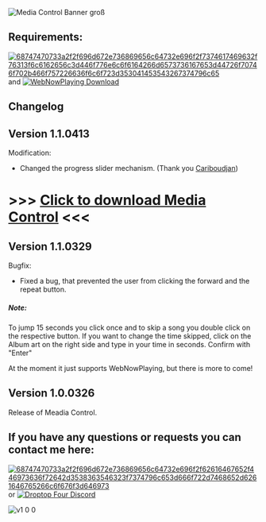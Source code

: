 
![Media Control Banner groß](https://user-images.githubusercontent.com/87992378/160241776-aef02e6e-fbcc-4bf7-b022-be3d41306102.png)



## Requirements: 

[![68747470733a2f2f696d672e736869656c64732e696f2f7374617469632f76313f6c6162656c3d446f776e6c6f6164266d6573736167653d44726f70746f702b466f757226636f6c6f723d353041453543267374796c65](https://user-images.githubusercontent.com/87992378/154039463-3752ebd5-eb5f-45f3-bc02-29e2e62b08a1.svg)](https://github.com/Droptop-Four/Update/releases/tag/Update)      and    [
![WebNowPlaying Download](https://user-images.githubusercontent.com/87992378/160242356-33e281fe-ac25-45c5-a45b-d090cb5714cd.png)
](https://github.com/tjhrulz/WebNowPlaying-BrowserExtension)


## Changelog
## Version 1.1.0413

Modification:

- Changed the progress slider mechanism. (Thank you [Cariboudjan](https://github.com/Cariboudjan))

# >>> [Click to download Media Control](https://github.com/Yaron2334/Media-Control/releases/download/v1.1.0413/Media-Control-Yaron_1.1.0413.rmskin) <<<


## Version 1.1.0329

Bugfix:

- Fixed a bug, that prevented the user from clicking the forward and the repeat button. 

##### Note:

To jump 15 seconds you click once and to skip a song you double click on the respective button. 
If you want to change the time skipped, click on the Album art on the right side and type in your time in seconds. Confirm with "Enter"

At the moment it just supports WebNowPlaying, but there is more to come!



## Version 1.0.0326

Release of Meadia Control.





## If you have any questions or requests you can contact me here:


[![68747470733a2f2f696d672e736869656c64732e696f2f62616467652f446973636f72642d3538363546323f7374796c653d666f722d7468652d6261646765266c6f676f3d646973](https://user-images.githubusercontent.com/87992378/154038677-4d8d9361-6c53-4631-b59f-e4711223b333.svg)](https://discord.com/users/709053559836246137)  or [![Droptop Four Discord](https://user-images.githubusercontent.com/87992378/154041834-cc11eb39-0d5d-4ef1-b79e-db4135858fd2.png)](https://discord.com/invite/sr54GBHBxb)







![v1 0 0](https://user-images.githubusercontent.com/87992378/160242049-3227abf5-d3db-4dc7-8f6e-63e4c4698405.png)

